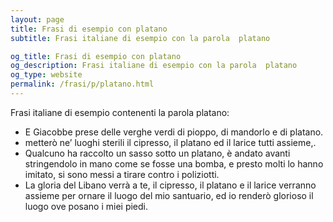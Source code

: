 ```yaml
---
layout: page
title: Frasi di esempio con platano 
subtitle: Frasi italiane di esempio con la parola  platano

og_title: Frasi di esempio con platano 
og_description: Frasi italiane di esempio con la parola  platano
og_type: website
permalink: /frasi/p/platano.html
---
```


Frasi italiane di esempio contenenti la parola platano:


- E Giacobbe prese delle verghe verdi di pioppo, di mandorlo e di platano.
- metterò ne’ luoghi sterili il cipresso, il platano ed il larice tutti assieme,.
- Qualcuno ha raccolto un sasso sotto un platano, è andato avanti stringendolo in mano come se fosse una bomba, e presto molti lo hanno imitato, si sono messi a tirare contro i poliziotti.
- La gloria del Libano verrà a te, il cipresso, il platano e il larice verranno assieme per ornare il luogo del mio santuario, ed io renderò glorioso il luogo ove posano i miei piedi.
